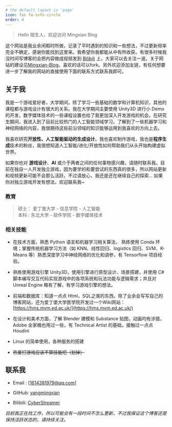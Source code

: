 ```yaml
---
# the default layout is 'page'
icon: fas fa-info-circle
order: 4
---
```


<!-- > Add Markdown syntax content to file `_tabs/about.md`{: .filepath } and it will show up on this page.
{: .prompt-tip } -->


> Hello 陌生人，欢迎访问 Mingxian Blog

这个网站是我业余闲暇时所做，记录了平时遇到的知识和一些想法，不过更新频率完全不确定，感谢你能找到这里来。我希望你我都能从中有所收获。有很多时候我没时间写博客的会把内容做成视频发到 [Bilibili](https://space.bilibili.com/22212765) 上，大家可以去关注一波。关于网站的建设见[Mingxian-Blog](https://github.com/yangmingxian/yangmingxian.github.io)，喜欢的话可以fork。另外欢迎添加友链，有任何想要进一步了解我的网站的直接使用下面的联系方式联系我即可。

## 关于我
我是一个游戏爱好者，大学期间，除了学习一些基础的数学和计算机知识，其他的课程都与游戏设计有很大的关系。我在大学期间主要使用 Unity3D 进行小 Demo 的开发，数字媒体技术的一些课程设置也给了我更加深入开发游戏的机会。在研究生期间，我进入到了目前比较热门的人工智能领域学习，了解到了一些机器学习和神经网络的内容，我很期待这些前沿领域的知识能够运用到我喜欢的方向上去。

我喜欢研究**开放性、人工智能驱动的生成设计**。我也喜欢制作游戏，我也是**程序生成**技术的粉丝，我很想知道人工智能/进化/开放性如何帮助我们从头开始构建虚拟世界。

如果你也对 **游戏设计**、**AI** 或介于两者之间的任何事物感兴趣，请随时联系我。目前在独自一人开发独立游戏，因为要学的和要尝试的东西真的很多，所以网站更新和视频更新可能不会那么活跃，不过请放心，我还是还在继续自己的探索... 如果你对独立游戏开发有想法，欢迎联系我~


### 教育

> 硕士： 爱丁堡大学 - 信息学院 - 人工智能  
> 本科 : 东北大学 - 软件学院 - 数字媒体技术  

### 相关技能

- 在技术方面，熟悉 Python 语言和机器学习相关算法， 熟练使用 Conda 环境；掌握传统机器学习方法（如 KNN、线性回归、logistics 回归、SVM、K-Means 等）熟悉深度学习中神经网络的优化和调参，有 Tensorflow 项目经验。

- 熟练使用游戏引擎 Unity3D，使用引擎进行原型设计、场景搭建，并使用 C# 脚本编写交互代码实现游戏中的各项系统和玩法功能与逻辑需求；并且对 Unreal Engine 略有了解，有学习游戏引擎的想法。
  
- 前端和数据库：知道一点点 Html，SQL之类的东西，除了业余会写写自己的博客网站，还为爱丁堡大学医学院开发过一个Wiki网站：[https://hms.mvm.ed.ac.uk/](https://hms.mvm.ed.ac.uk/)

- 在设计和美术方面，了解 Blender 建模和 Substance 贴图，动画均有涉猎，Adobe 全家桶也用过一些，有 Technical Artist 的基础，接触过一点点Houdini
  
- Linux 的简单使用，各种服务的搭建
  
- ~~热爱打游戏应该不算技能吧（划掉）~~

## 联系我

- Email&nbsp;: [1614381979@qq.com]

- GitHub: [yangmingxian](https://github.com/yangmingxian)
  
- Bilibili: [CyberStreamer](https://space.bilibili.com/22212765)

*目前我正在找工作，所以可能会有一段时间不怎么更新，不过我保证这个博客还是保持活跃状态的，请持续关注。*



